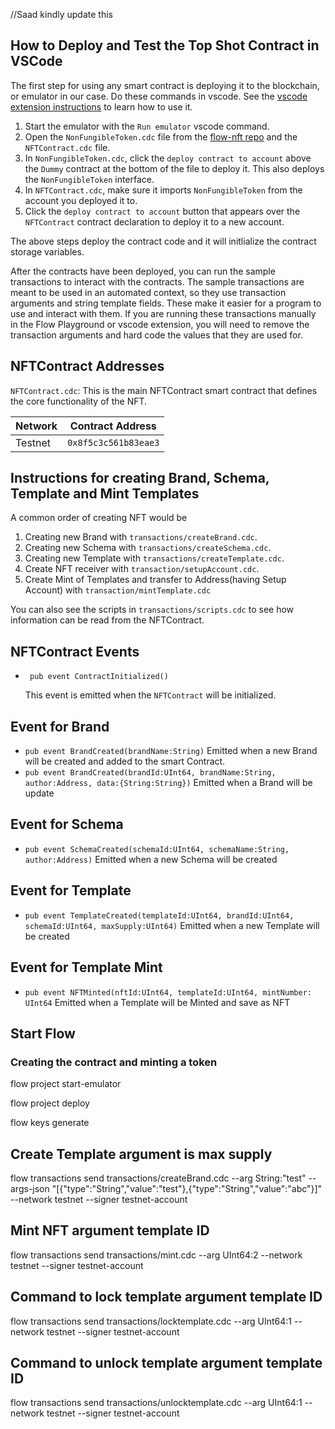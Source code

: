 //Saad kindly update this
## How to Deploy and Test the Top Shot Contract in VSCode
The first step for using any smart contract is deploying it to the blockchain,
or emulator in our case. Do these commands in vscode. 
See the [vscode extension instructions](https://docs.onflow.org/docs/visual-studio-code-extension) 
to learn how to use it.
 1. Start the emulator with the `Run emulator` vscode command.
 2. Open the `NonFungibleToken.cdc` file from the [flow-nft repo](https://github.com/onflow/flow-nft/blob/master/contracts/NonFungibleToken.cdc) and the `NFTContract.cdc` file.
 3. In `NonFungibleToken.cdc`, click the `deploy contract to account` 
 above the `Dummy` contract at the bottom of the file to deploy it.
 This also deploys the `NonFungibleToken` interface.
 4. In `NFTContract.cdc`, make sure it imports `NonFungibleToken` from 
 the account you deployed it to.
 6. Click the `deploy contract to account` button that appears over the 
    `NFTContract` contract declaration to deploy it to a new account.

The above steps deploy the contract code and it will initlialize the
contract storage variables. 

After the contracts have been deployed, you can run the sample transactions
to interact with the contracts. The sample transactions are meant to be used
in an automated context, so they use transaction arguments and string template
fields. These make it easier for a program to use and interact with them.
If you are running these transactions manually in the Flow Playground or
vscode extension, you will need to remove the transaction arguments and
hard code the values that they are used for. 

## NFTContract Addresses

`NFTContract.cdc`: This is the main NFTContract smart contract that defines
the core functionality of the NFT.

| Network | Contract Address     |
|---------|----------------------|
| Testnet | `0x8f5c3c561b83eae3` |

## Instructions for creating Brand, Schema, Template and Mint Templates

A common order of creating NFT would be

1. Creating new Brand with `transactions/createBrand.cdc`.
2. Creating new Schema with `transactions/createSchema.cdc`.
3. Creating new Template with `transactions/createTemplate.cdc`.
4. Create NFT receiver with `transaction/setupAccount.cdc`.
5. Create Mint of Templates and transfer to Address(having Setup Account) with `transaction/mintTemplate.cdc`

You can also see the scripts in `transactions/scripts.cdc` to see how information
can be read from the NFTContract. 

## NFTContract Events
- ` pub event ContractInitialized()` 

    This event is emitted when the `NFTContract` will be initialized.

## Event for Brand
- `pub event BrandCreated(brandName:String)`
Emitted when a new Brand will be created and added to the smart Contract.
- `pub event BrandCreated(brandId:UInt64, brandName:String, author:Address, data:{String:String})` 
Emitted when a Brand will be update

## Event for Schema
- `pub event SchemaCreated(schemaId:UInt64, schemaName:String, author:Address)`
Emitted when a new Schema will be created

## Event for Template
- `pub event TemplateCreated(templateId:UInt64, brandId:UInt64, schemaId:UInt64, maxSupply:UInt64)`
Emitted when a new Template will be created

## Event for Template Mint
- `pub event NFTMinted(nftId:UInt64, templateId:UInt64, mintNumber: UInt64`
Emitted when a Template will be Minted and save as NFT

## Start Flow

### Creating the contract and minting a token
flow project start-emulator

flow project deploy

flow keys generate

## Create Template argument is max supply
flow transactions send transactions/createBrand.cdc --arg String:"test" --args-json "[{\"type\":\"String\",\"value\":\"test\"},{\"type\":\"String\",\"value\":\"abc\"}]"  --network testnet --signer testnet-account



## Mint NFT argument template ID
flow transactions send transactions/mint.cdc --arg UInt64:2  --network testnet --signer testnet-account

## Command to lock template argument template ID

flow transactions send transactions/locktemplate.cdc --arg UInt64:1  --network testnet --signer testnet-account

## Command to unlock template argument template ID

flow transactions send transactions/unlocktemplate.cdc --arg UInt64:1  --network testnet --signer testnet-account